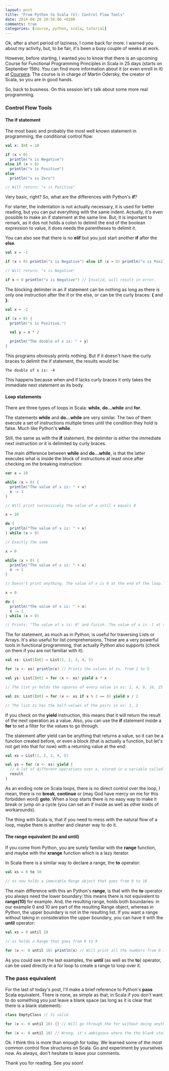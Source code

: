 ```yaml
---
layout: post
title: "From Python to Scala (V): Control Flow Tools"
date: 2014-08-20 20:58:00 +0200
comments: true
categories: [course, python, scala, tutorial]
---
```


Ok, after a short period of laziness, I come back for more. I warned you about
my activity, but, to be fair, it's been a busy couple of weeks at work.

However, before starting, I wanted you to know that there is an upcoming Course
for Functional Programming Principles in Scala in 25 days (starts on September
15th). You can find more information about it (or even enroll in it) at
[Coursera](https://www.coursera.org/course/progfun). The course is in charge of
Martin Odersky, the creator of Scala, so you are in good hands.

So, back to business. On this session let's talk about some more real
programming.

### Control Flow Tools

#### The if statement

The most basic and probably the most well known statement in programming, the
conditional control flow:

``` scala
val x: Int = 10

if (x < 0)
  println("x is Negative")
else if (x > 0)
  println("x is Positive")
else
  println("x is Zero")

// Will return: "x is Positive"
```

<!-- more -->

Very basic, right? So, what are the differences with Python's **if**?

For starter, the indentation is not actually necessary, it is used for better
reading, but you can put everything with the same indent. Actually, it's even
possible to make an if statement at the same line. But, it is important to
remark, as it dos not holds a colon to delimit the end of the boolean expression
to value, it does needs the parentheses to delimit it.

You can also see that there is no **elif** but you just start another **if**
after the **else**.

``` scala
val x = -1

if (x < 0) println("x is Negative") else if (x > 0) println("x is Positive") else println("x is Zero")

// Will return: "x is Negative"

if x < 0 println("x is Negative") // Invalid, will result in error.
```

The blocking delimiter in an if statement can be nothing as long as there is
only one instruction after the if or the else, or can be the curly braces: **{**
and **}**:

``` scala
val x = -2

if (x > 0) {
  println("x is Positive.")

  val y = x * 2

  println("The double of x is: " + y)
}
```

This programs obviously prints nothing. But if it doesn't have the curly braces
to delimit the if statement, the results would be:

``` plain
The double of x is: -4
```

This happens because when and if lacks curly braces it only takes the immediate
next statement as its body.

#### Loop statements

There are three types of loops in Scala: **while**, **do...while** and **for**.

The statements **while** and **do...while** are very similar. The two of them
execute a set of instructions multiple times until the condition they hold is
false. Much like Python's **while**.

Still, the same as with the **if** statement, the delimiter is either the
immediate next instruction or it is delimited by curly braces.

The main difference between **while** and **do...while**, is that the latter
executes what is inside the block of instructions at least once after checking
on the breaking instruction:

``` scala
var x = 10

while (x > 0) {
  println("The value of x is: " + x)
  x -= 1
}

// Will print successively the value of x until x equals 0

x = 10

do {
  println("The value of x is: " + x)
} while (x > 0)

// Exactly the same

x = 0

while (x > 0) {
  println("The value of x is: " + x)
  x -= 1
}

// Doesn't print anything. The value of x is 0 at the end of the loop.

x = 0

do {
  println("The value of x is: " + x)
  x -= 1
} while (x > 0)

// Prints: "The value of x is: 0" and finish. The value of x is -1 at the end of the loop.
```

The for statement, as much as in Python, is useful for traversing Lists or
Arrays. It's also useful for list comprehensions. These are a very powerful
tools in functional programming, that actually Python also supports (check on
them if you are not familiar with it).

``` scala
val xs: List[Int] = List(1, 2, 3, 4, 5)

for (x <- xs) println(x) // Prints the values of xs, from 1 to 5

val ys: List[Int] = for (x <- xs) yield x * x

// The list ys holds the squares of every value in xs: 1, 4, 9, 16, 25

val zs: List[Int] = for (x <- xs if x % 2 == 0) yield x / 2

// The list zs has the half-values of the pairs in xs: 1, 2
```

If you check on the **yield** instruction, this means that it will return the
result of the next operation as a value. Also, you can use the **if** statement
inside a **for** to set a filter for the values to go through.

The statement after yield can be anything that returns a value, so it can be a
function created before, or even a block (that is actually a function, but let's
not get into that for now) with a returning value at the end:

``` scala
val xs = List(1, 2, 3, 4, 5)

val ys = for (x <- xs) yield {
  // A lot of different operations over x, stored in a variable called "result"
  result
}
```

As an ending note on Scala loops, there is no direct control over the loop, I
mean, there is no **break**, **continue** or (may God have mercy on me for this
forbidden word) **goto**. When a loop starts there is no easy way to make it
break or jump on a cycle (you can set an if inside as well as other kinds of
workarounds).

The thing with Scala is, that if you need to mess with the natural flow of a
loop, maybe there is another and cleaner way to do it.

#### The range equivalent (to and until)

If you come from Python, you are surely familiar with the **range** function,
and maybe with the **xrange** function which is a lazy iterator.

In Scala there is a similar way to declare a range, the **to** operator:

``` scala
val xs = 0 to 10

// xs now holds a immutable Range object that goes from 0 to 10
```

The main difference with this an Python's **range**, is that with the **to**
operator you always need the lower boundary: this means there is not equivalent
to **range(10)** for example. And, the resulting range, holds both boundaries:
in our example 0 and 10 are part of the resulting Range object, whereas in
Python, the upper boundary is not in the resulting list. If you want a range
without taking in consideration the upper boundary, you can have it with the
**until** operator:

``` scala
val xs = 0 until 10

// xs holds a Range that goes from 0 to 9

for (x <- 0 until 10) println(x) // Will print all the numbers from 0 to 9
```

As you could see in the last examples, the **until** (as well as the **to**)
operator, can be used directly in a for loop to create a range to loop over it.

### The pass equivalent

For the last of today's post, I'll make a brief reference to Python's **pass**
Scala equivalent. There is none, as simple as that, in Scala if you don't want
to do something you just leave a blank space (as long as it is clear that there
is a blank statement):

``` scala
class EmptyClass // Is valid

for (x <- 0 until 10) {} // Will go through the for without doing anything

for (x <- 0 until 10) // Wrong, it's ambiguous where the the blank statement is
```

Ok. I think this is more than enough for today. We learned some of the most
common control flow structures on Scala. Go and experiment by yourselves now. As
always, don't hesitate to leave your comments.

Thank you for reading. See you soon!

